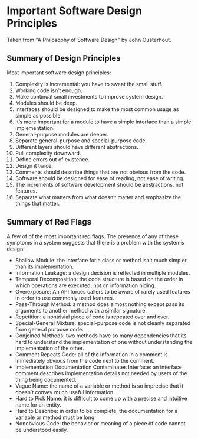 # Important Software Design Principles

Taken from "A Philosophy of Software Design" by John Ousterhout.

## Summary of Design Principles

Most important software design principles:

1. Complexity is incremental: you have to sweat the small stuff.
2. Working code isn’t enough.
3. Make continual small investments to improve system design.
4. Modules should be deep.
5. Interfaces should be designed to make the most common usage as simple as possible.
6. It’s more important for a module to have a simple interface than a simple implementation.
7. General-purpose modules are deeper.
8. Separate general-purpose and special-purpose code.
9. Different layers should have different abstractions.
10. Pull complexity downward.
11. Define errors out of existence.
12. Design it twice.
13. Comments should describe things that are not obvious from the code.
14. Software should be designed for ease of reading, not ease of writing.
15. The increments of software development should be abstractions, not features.
16. Separate what matters from what doesn’t matter and emphasize the things that matter.

## Summary of Red Flags

A few of of the most important red flags. The presence of any of these symptoms in a system suggests that there is a problem with the system’s design:

- Shallow Module: the interface for a class or method isn’t much simpler than its implementation.
- Information Leakage: a design decision is reflected in multiple modules.
- Temporal Decomposition: the code structure is based on the order in which operations are executed, not on information hiding.
- Overexposure: An API forces callers to be aware of rarely used features in order to use commonly used features.
- Pass-Through Method: a method does almost nothing except pass its arguments to another method with a similar signature.
- Repetition: a nontrivial piece of code is repeated over and over.
- Special-General Mixture: special-purpose code is not cleanly separated from general purpose code.
- Conjoined Methods: two methods have so many dependencies that its hard to understand the implementation of one without understanding the implementation of the other.
- Comment Repeats Code: all of the information in a comment is immediately obvious from the code next to the comment.
- Implementation Documentation Contaminates Interface: an interface comment describes implementation details not needed by users of the thing being documented.
- Vague Name: the name of a variable or method is so imprecise that it doesn’t convey much useful information.
- Hard to Pick Name: it is difficult to come up with a precise and intuitive name for an entity.
- Hard to Describe: in order to be complete, the documentation for a variable or method must be long.
- Nonobvious Code: the behavior or meaning of a piece of code cannot be understood easily.
